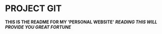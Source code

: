 # PROJECT GIT

**THIS IS THE README FOR MY 'PERSONAL WEBSITE'**
***READING THIS WILL PROVIDE YOU GREAT FORTUNE***